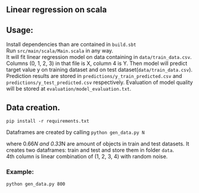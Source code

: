 Linear regression on scala
---
## Usage:
Install dependencies than are contained in `build.sbt` <br> 
Run  `src/main/scala/Main.scala` in any way. <br>
It will fit linear regression model on data containing in `data/train_data.csv`.
Columns (0, 1, 2, 3) in that file is X, column 4 is Y.
Then model will predict target value y on training dataset and on test dataset(`data/train_data.csv`). 
Prediction results are stored in `predictions/y_train_predicted.csv` and 
`predictions/y_test_predicted.csv` respectively.
Evaluation of model quality will be stored at `evaluation/model_evaluation.txt`.

## Data creation.
```pip install -r requirements.txt``` <br>

Dataframes are created by calling 
```python gen_data.py N```

where 0.66*N and 0.33*N are amount of objects in train and test datasets.
It creates two dataframes: train and test and store them in folder `data`.  
4th column is linear combination of (1, 2, 3, 4) with random noise. 

### Example:
```python gen_data.py 800```


